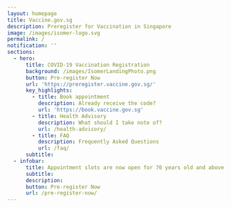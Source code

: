 ```yaml
---
layout: homepage
title: Vaccine.gov.sg
description: Preregister for Vaccination in Singapore
image: /images/isomer-logo.svg
permalink: /
notification: ''
sections:
  - hero:
      title: COVID-19 Vaccination Registration
      background: /images/IsomerLandingPhoto.png
      button: Pre-register Now
      url: 'https://preregister.vaccine.gov.sg/'
      key_highlights:
        - title: Book appointment
          description: Already receive the code?
          url: 'https://book.vaccine.gov.sg'
        - title: Health Advisory
          description: What should I take note of?
          url: /health-advisory/
        - title: FAQ
          description: Frequently Asked Questions
          url: /faq/
      subtitle: 
  - infobar:
      title: Appointment slots are now open for 70 years old and above. 
      subtitle: 
      description: 
      button: Pre-register Now
      url: /pre-register-now/
---
```


